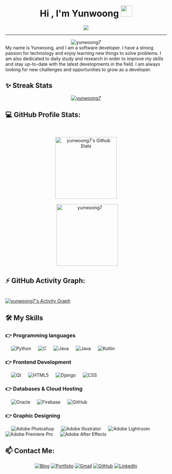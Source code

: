 <h1 align="center">Hi , I'm Yunwoong <img src="https://media.giphy.com/media/hvRJCLFzcasrR4ia7z/giphy.gif" width="35"></h1>
<p align="center">
  <a href="https://yunwoong.tistory.com"><img src="https://readme-typing-svg.herokuapp.com?color=%2336BCF7&center=true&vCenter=true&lines=Software+Developer;AI+%7C+RPA+%7C+Big+Data;Full+Stack+Engineer;Senior+QA;Project+Manager;Graphic+Designer;Always+learning+new+things"></a>
</p>
<hr/>

<div align="center"> <img src="https://komarev.com/ghpvc/?username=yunwoong7&label=Profile%20views&color=0e75b6&style=plastic" alt="yunwoong7" /> </div>
My name is Yunwoong, and I am a software developer. I have a strong passion for technology and enjoy learning new things to solve problems. I am also dedicated to daily study and research in order to improve my skills and stay up-to-date with the latest developments in the field. I am always looking for new challenges and opportunities to grow as a developer.

## ✨ Streak Stats
<p align="center"><a href="https://github.com/yunwoong7"><img src="https://github-readme-streak-stats.herokuapp.com/?user=yunwoong7&theme=dark" alt="yunwoong7"/></a></p>

## 💻 GitHub Profile Stats:

  <br/>
  <p align="center">
	<a href="https://github.com/yunwoong7"><img alt="yunwoong7's Github Stats" src="https://github-readme-stats.vercel.app/api?username=yunwoong7&show_icons=true&count_private=true&theme=dark" height="192px"/></a>
<br/><br/>
  &nbsp;
<a href="https://github.com/yunwoong7"><img src="https://github-readme-stats.vercel.app/api/top-langs?username=yunwoong7&show_icons=true&locale=en&layout=compact&theme=dark" alt="yunwoong7" height="192px"/></a>
  <br/>
<!--   <b>Note:</b> Top languages is only a metric of the languages my public code consists of and doesn't reflect experience or skill level. -->
  </p>

## ⚡ GitHub Activity Graph:
  <br/>
<a href="https://github.com/yunwoong7"><img alt="yunwoong7's Activity Graph" src="https://github-readme-activity-graph.cyclic.app/graph?username=yunwoong7&theme=react-dark" /></a>
  <br/>


## 🛠️ My Skills

### 👉 Programming languages

<p align="left"> 
  &emsp;
  <img alt="Python" src="https://img.shields.io/badge/Python-3776AB.svg?logo=python&logoColor=white">
  &emsp; 
  <img alt="C" src="https://img.shields.io/badge/C%20-%232370ED.svg?logo=c&logoColor=white">
  &emsp;
  <img alt="Java" src="https://img.shields.io/badge/Java-%23007396.svg?logo=java&logoColor=white">
  &emsp;
  <img alt="Java" src="https://img.shields.io/badge/JavaScript-F7DF1E.svg?logo=javascript&logoColor=white">
  &emsp;
  <img alt="Kotlin" src="https://shields.io/badge/Kotlin-7F52FF?logo=kotlin&logoColor=white"/>
  
</p>

### 👉 Frontend Development
<p align="left"> 
  &emsp;
  <img alt="Qt" src="https://img.shields.io/badge/Qt-41CD52.svg?logo=qt&logoColor=white">
  &emsp;
  <img alt="HTML5" src="https://shields.io/badge/HTML5-E34F26?logo=html5&logoColor=white"/>
  &emsp;
  <img alt="Django" src="https://img.shields.io/badge/Django-092E20.svg?style=flat&logo=django&logoColor=white"/>
  &emsp;
  <img alt="CSS" src="https://img.shields.io/badge/CSS%20-%231572B6.svg?logo=css3&logoColor=white">
</p>

### 👉 Databases & Cloud Hosting
<p align="left">
  &emsp;
  <img alt="Oracle" src="https://img.shields.io/badge/Oracle-F80000.svg?logo=oracle&logoColor=white"/>
  &emsp;
  <img alt="Firebase" src ="https://img.shields.io/badge/Firebase-%23316192.svg?logo=firebase&logoColor=white">
  &emsp;
  <img alt="GitHub" src="https://img.shields.io/badge/GitHub%20Pages-%23327FC7.svg?style=flat&logo=github&logoColor=white">
 </p>
 
### 👉 Graphic Designing
<p align="left">
  &emsp;
  <img alt="Adobe Photoshop" src="https://img.shields.io/badge/Adobe Photoshop-31A8FF.svg?style=flat&logo=adobephotoshop&logoColor=white"/> 
  &emsp;
  <img alt="Adobe Illustrator" src="https://img.shields.io/badge/Adobe Illustrator-%23FF9A00.svg?style=flat&logo=adobeillustrator&logoColor=white"/>
  &emsp;
  <img alt="Adobe Lightroom" src="https://img.shields.io/badge/Adobe Lightroom-%2300f.svg?style=flat&logo=adobelightroom&logoColor=white"/>
  &emsp;
  <img alt="Adobe Premiere Pro" src="https://img.shields.io/badge/Adobe Premiere Pro-%2300f.svg?style=flat&logo=adobepremierepro&logoColor=white"/>
  &emsp;
  <img alt="Adobe After Effects" src="https://img.shields.io/badge/Adobe After Effects-9999FF.svg?style=flat&logo=adobeaftereffects&logoColor=white"/>
 </p>
 
## 📫 Contact Me: 
<p align="center">
  <a href="https://yunwoong.tistory.com/"><img src="https://img.icons8.com/nolan/64/google-blog-search.png" alt="Blog"/></a>
  <a href="https://yunwoong7.github.io/"><img src="https://img.icons8.com/nolan/64/domain.png" alt="Portfolio" /></a>
	<a href="mailto:yunwoong7@gmail.com"><img src="https://img.icons8.com/nolan/64/gmail.png" alt="Gmail"/></a>
	<a href="https://github.com/yunwoong7"><img src="https://img.icons8.com/nolan/64/github.png" alt="GitHub"/></a>
	<a href="https://www.linkedin.com/in/%EC%9C%A4%EC%9B%85-%EA%B9%80-17832919a"><img src="https://img.icons8.com/nolan/64/linkedin.png" alt="LinkedIn"/></a>
</p>
